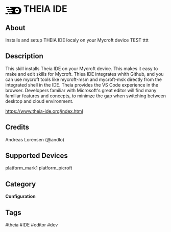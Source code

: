 # <img src='theia.png' card_color='#40DBB0' width='50' style='vertical-align:bottom'/> THEIA IDE


## About
Installs and setup THEIA IDE localy on your Mycroft device
TEST
tttt

## Description
This skill installs Theia IDE on your Mycroft device. This makes it easy to make and edit skills for Mycroft. Thiea IDE integrates whith Github, and you can use mycroft tools like mycroft-msm and mycroft-msk directly from the integrated shell in the IDE.
Theia provides the VS Code experience in the browser. Developers familiar with Microsoft's great editor will find many familiar features and concepts, to minimze the gap when switching between desktop and cloud environment. 

https://www.theia-ide.org/index.html


## Credits 
Andreas Lorensen (@andlo)

## Supported Devices 
platform_mark1 platform_picroft 

## Category
**Configuration**

## Tags
#theia
#IDE
#editor
#dev

